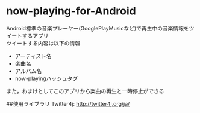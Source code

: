 # now-playing-for-Android
Android標準の音楽プレーヤー(GooglePlayMusicなど)で再生中の音楽情報をツイートするアプリ  
ツイートする内容は以下の情報  
- アーティスト名
- 楽曲名
- アルバム名
- now-playingハッシュタグ

また，おまけとしてこのアプリから楽曲の再生と一時停止ができる  


##使用ライブラリ
Twitter4j: http://twitter4j.org/ja/
